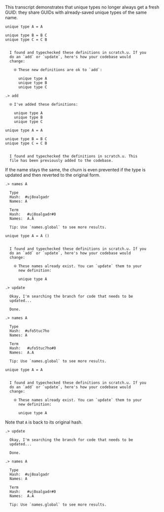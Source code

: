 This transcript demonstrates that unique types no longer always get a fresh GUID: they share GUIDs with already-saved
unique types of the same name.

```unison
unique type A = A

unique type B = B C
unique type C = C B
```

```ucm

  I found and typechecked these definitions in scratch.u. If you
  do an `add` or `update`, here's how your codebase would
  change:
  
    ⍟ These new definitions are ok to `add`:
    
      unique type A
      unique type B
      unique type C

```
```ucm
.> add

  ⍟ I've added these definitions:
  
    unique type A
    unique type B
    unique type C

```
```unison
unique type A = A

unique type B = B C
unique type C = C B
```

```ucm

  I found and typechecked the definitions in scratch.u. This
  file has been previously added to the codebase.

```
If the name stays the same, the churn is even prevented if the type is updated and then reverted to the original form.

```ucm
.> names A

  Type
  Hash:  #uj8oalgadr
  Names: A
  
  Term
  Hash:   #uj8oalgadr#0
  Names:  A.A
  
  Tip: Use `names.global` to see more results.

```
```unison
unique type A = A ()
```

```ucm

  I found and typechecked these definitions in scratch.u. If you
  do an `add` or `update`, here's how your codebase would
  change:
  
    ⍟ These names already exist. You can `update` them to your
      new definition:
    
      unique type A

```
```ucm
.> update

  Okay, I'm searching the branch for code that needs to be
  updated...

  Done.

.> names A

  Type
  Hash:  #ufo5tuc7ho
  Names: A
  
  Term
  Hash:   #ufo5tuc7ho#0
  Names:  A.A
  
  Tip: Use `names.global` to see more results.

```
```unison
unique type A = A
```

```ucm

  I found and typechecked these definitions in scratch.u. If you
  do an `add` or `update`, here's how your codebase would
  change:
  
    ⍟ These names already exist. You can `update` them to your
      new definition:
    
      unique type A

```
Note that `A` is back to its original hash.

```ucm
.> update

  Okay, I'm searching the branch for code that needs to be
  updated...

  Done.

.> names A

  Type
  Hash:  #uj8oalgadr
  Names: A
  
  Term
  Hash:   #uj8oalgadr#0
  Names:  A.A
  
  Tip: Use `names.global` to see more results.

```
